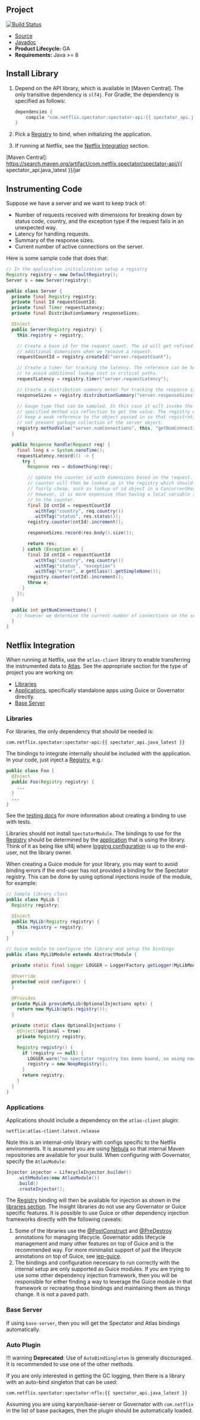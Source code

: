 ## Project

[![Build Status](https://travis-ci.org/Netflix/spectator.svg?branch=master)](https://travis-ci.org/Netflix/spectator)

* [Source](https://github.com/Netflix/spectator)
* [Javadoc](https://www.javadoc.io/doc/com.netflix.spectator/spectator-api/) 
* **Product Lifecycle:** GA
* **Requirements:** Java >= 8

## Install Library

1. Depend on the API library, which is available in [Maven Central]. The only transitive dependency
is `slf4j`. For Gradle, the dependency is specified as follows:

    ```groovy
    dependencies {
        compile "com.netflix.spectator:spectator-api:{{ spectator_api.java_latest }}"
    }
    ```

1. Pick a [Registry] to bind, when initializing the application.

1. If running at Netflix, see the [Netflix Integration] section.

[Registry]: registry/overview.md
[Netflix Integration]: #netflix-integration
[Maven Central]: https://search.maven.org/artifact/com.netflix.spectator/spectator-api/{{ spectator_api.java_latest }}/jar

## Instrumenting Code

Suppose we have a server and we want to keep track of:

* Number of requests received with dimensions for breaking down by status code, country, and
  the exception type if the request fails in an unexpected way.
* Latency for handling requests.
* Summary of the response sizes.
* Current number of active connections on the server.

Here is some sample code that does that:

```java
// In the application initialization setup a registry
Registry registry = new DefaultRegistry();
Server s = new Server(registry);

public class Server {
  private final Registry registry;
  private final Id requestCountId;
  private final Timer requestLatency;
  private final DistributionSummary responseSizes;

  @Inject
  public Server(Registry registry) {
    this.registry = registry;

    // Create a base id for the request count. The id will get refined with
    // additional dimensions when we receive a request.
    requestCountId = registry.createId("server.requestCount");

    // Create a timer for tracking the latency. The reference can be held onto
    // to avoid additional lookup cost in critical paths.
    requestLatency = registry.timer("server.requestLatency");

    // Create a distribution summary meter for tracking the response sizes.
    responseSizes = registry.distributionSummary("server.responseSizes");

    // Gauge type that can be sampled. In this case it will invoke the
    // specified method via reflection to get the value. The registry will
    // keep a weak reference to the object passed in so that registration will
    // not prevent garbage collection of the server object.
    registry.methodValue("server.numConnections", this, "getNumConnections");
  }

  public Response handle(Request req) {
    final long s = System.nanoTime();
    requestLatency.record(() -> {
      try {
        Response res = doSomething(req);

        // Update the counter id with dimensions based on the request. The
        // counter will then be looked up in the registry which should be
        // fairly cheap, such as lookup of id object in a ConcurrentHashMap.
        // However, it is more expensive than having a local variable seti
        // to the counter.
        final Id cntId = requestCountId
          .withTag("country", req.country())
          .withTag("status", res.status());
        registry.counter(cntId).increment();

        responseSizes.record(res.body().size());

        return res;
      } catch (Exception e) {
        final Id cntId = requestCountId
          .withTag("country", req.country())
          .withTag("status", "exception")
          .withTag("error", e.getClass().getSimpleName());
        registry.counter(cntId).increment();
        throw e;
      }
    });
  }

  public int getNumConnections() {
    // however we determine the current number of connections on the server
  }
}
```

## Netflix Integration

When running at Netflix, use the `atlas-client` library to enable transferring the
instrumented data to [Atlas](http://github.com/Netflix/atlas/wiki/). See the appropriate
section for the type of project you are working on:

* [Libraries](#libraries)
* [Applications](#applications), specifically standalone apps using Guice or Governator directly.
* [Base Server](#base-server)

### Libraries

For libraries, the only dependency that should be needed is:

```
com.netflix.spectator:spectator-api:{{ spectator_api.java_latest }}
```

The bindings to integrate internally should be included with the application. In your code,
just inject a [Registry], e.g.:

```java
public class Foo {
  @Inject
  public Foo(Registry registry) {
    ...
  }
  ...
}
```

See the [testing docs](testing.md) for more information about creating a binding to use with tests.

Libraries should not install `SpectatorModule`. The bindings to use for the [Registry] should be
determined by the [application](#application) that is using the library. Think of it as being like
slf4j where [logging configuration] is up to the end-user, not the library owner.

[logging configuration]: https://www.slf4j.org/faq.html#configure_logging

When creating a Guice module for your library, you may want to avoid binding errors if the end-user
has not provided a binding for the Spectator registry. This can be done by using optional injections
inside of the module, for example:

```java
// Sample library class
public class MyLib {
  Registry registry;

  @Inject
  public MyLib(Registry registry) {
    this.registry = registry;
  }
}

// Guice module to configure the library and setup the bindings
public class MyLibModule extends AbstractModule {

  private static final Logger LOGGER = LoggerFactory.getLogger(MyLibModule.class);

  @Override
  protected void configure() {
  }

  @Provides
  private MyLib provideMyLib(OptionalInjections opts) {
    return new MyLib(opts.registry());
  }

  private static class OptionalInjections {
    @Inject(optional = true)
    private Registry registry;

    Registry registry() {
      if (registry == null) {
        LOGGER.warn("no spectator registry has been bound, so using noop implementation");
        registry = new NoopRegistry();
      }
      return registry;
    }
  }
}
```

### Applications

Applications should include a dependency on the `atlas-client` plugin:

```
netflix:atlas-client:latest.release
```

Note this is an internal-only library with configs specific to the Netflix environments. It
is assumed you are using [Nebula] so that internal Maven repositories are available for your
build. When configuring with Governator, specify the `AtlasModule`:

```java
Injector injector = LifecycleInjector.builder()
    .withModules(new AtlasModule())
    .build()
    .createInjector();
```

The [Registry] binding will then be available for injection as shown in the [libraries section].
The Insight libraries do not use any Governator or Guice specific features. It is possible to
use Guice or other dependency injection frameworks directly with the following caveats:

1. Some of the libraries use the [@PostConstruct] and [@PreDestroy] annotations for managing
lifecycle. Governator adds lifecycle management and many other features on top of Guice and is
the recommended way. For more minimalist support of just the lifecycle annotations on top of
Guice, see [iep-guice].
1. The bindings and configuration necessary to run correctly with the internal setup are only
supported as Guice modules. If you are trying to use some other dependency injection framework,
then you will be responsible for either finding a way to leverage the Guice module in that
framework or recreating those bindings and maintaining them as things change. It is not a
paved path.

[Nebula]: https://nebula-plugins.github.io/
[libraries section]: #libraries
[@PostConstruct]: http://docs.oracle.com/javaee/7/api/javax/annotation/PostConstruct.html
[@PreDestroy]: http://docs.oracle.com/javaee/7/api/javax/annotation/PreDestroy.html
[iep-guice]: https://github.com/Netflix/iep/tree/master/iep-guice#description

### Base Server

If using `base-server`, then you will get the Spectator and Atlas bindings automatically.

### Auto Plugin

!!! warning
    **Deprecated**: Use of `AutoBindSingleton` is generally discouraged. It is recommended to
    use one of the other methods.

If you are only interested in getting the GC logging, then there is a library with an auto-bind
singleton that can be used:

```
com.netflix.spectator:spectator-nflx:{{ spectator_api.java_latest }}
```

Assuming you are using karyon/base-server or Governator with `com.netflix` in the list of base
packages, then the plugin should be automatically loaded.
